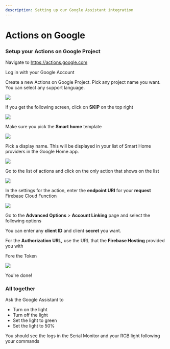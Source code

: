 ```yaml
---
description: Setting up our Google Assistant integration
---
```


# Actions on Google

### Setup your Actions on Google Project

Navigate to https://actions.google.com

Log in with your Google Account

Create a new Actions on Google Project. Pick any project name you want. You can select any support language.

![](https://lh3.googleusercontent.com/-T_DbO5BcJuQT9JAoteWbL4dnPPRzpyGfAiaYDX1DRfCIBCIyyqEDPs3U0pvco03uCl4RoN0-JFk9vs9QR_DJfLOv2xmbcnCWgXuJII-j9gMKev_c-BMLoNKGQBQ92eqkQme2UWhwMk)

If you get the following screen, click on **SKIP** on the top right

![](https://lh6.googleusercontent.com/ayBLJEd9MLmoccmwj6blKMs7JpAYZnqwuKOVDONVFIEOrxl7-ZrXfw3gCNpL2tkKAPlnr0lLaRlR8XIkjaqSCIpnadqvIWaaY5Mhcs-c2wCYDSSg8K14LlIEXI4KIPLbDe2FQfMn5Lc)

Make sure you pick the **Smart home** template

![](https://lh6.googleusercontent.com/0ckJekk-tYUKCHtiDfgvR_6KNPn4o82pbT3PMkGuaj2VK3G4UQmiI-iHsu-H_KTXvJpoLjGXrYmozqHEHOTXxx_KvjX6VhaWagP6KKtQJWRxR0LUBqy7xtxzrvrUQG5EpZrjvh_6TDc)

Pick a display name. This will be displayed in your list of Smart Home providers in the Google Home app.

![](https://lh5.googleusercontent.com/m6zNPhhiFjSG3OGV53n3uBegd_d8GNQsaxz-nCWIPw4EKV83zsqTB0x-YTNNI-Inir9LPkRtxpqLIX6TLpPCtW8Wq3_8K4mxf1EgQw5JwL-SHvsIavol46hzzpZUfC9bQiI1C5GjXMo)

Go to the list of actions and click on the only action that shows on the list

![](https://lh5.googleusercontent.com/nWzfZfqX6HX3LSbefPr0KkUk50P8tv-nmqyINEhJpRFj4nQKva2YkAfoBYnrm3gD8Myw2vgsGqaSlwEZN8iZgLqBeqruxEnE8mTYJ-cvCWLr9r0f1EuZTtsNfkS-u4MwiVjdisjG-AQ)

In the settings for the action, enter the **endpoint URI** for your **request** Firebase Cloud Function

![](https://lh3.googleusercontent.com/TMrdGEOelw8qGFufAY9QcxcaFuLzqcUimDQ3agnB6SOHwUcheHyZ_XnxThYCD2ftFJNaHNAakaZbkKzHXwCjGyc0G0SIVWzwOh9R5hy3yBiOIccqY5_bnesOk4ZzURMlZEAhdVH9N50)

Go to the **Advanced Options** &gt; **Account Linking** page and select the following options

You can enter any **client ID** and client **secret** you want.

For the **Authorization URL,** use the URL that the **Firebase Hosting** provided you with

Fore the Token

![](https://lh3.googleusercontent.com/nRt4ZsBI9Mmir47n14D7zWgjOtAO7dmv8bkKdraqNIyK7iIMf-FDGA1WdIdmXxSfAxlyi4EgYCSItXiXtWe_iTLZ3JWQ5OG7_PeJQGz_IDWuKDGiJKzzzPNCkAvU-rdokuam6N7Lvwo)

You're done!

### All together

Ask the Google Assistant to 

* Turn on  the light
* Turn off the light
* Set the light to green
* Set the light to 50%

You should see the logs in the Serial Monitor and your RGB light following your commands

